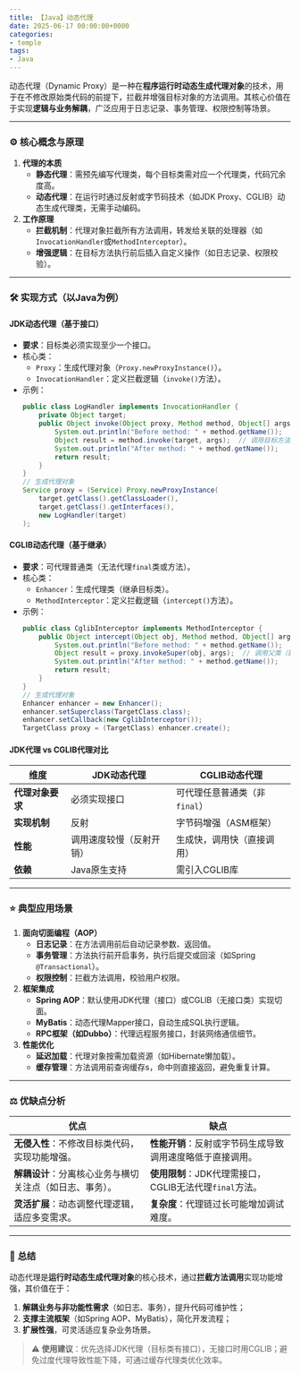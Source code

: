```yaml
---
title: 【Java】动态代理
date: 2025-06-17 00:00:00+0000
categories: 
- temple
tags:
- Java
---
```

动态代理（Dynamic Proxy）是一种在**程序运行时动态生成代理对象**的技术，用于在不修改原始类代码的前提下，拦截并增强目标对象的方法调用。其核心价值在于实现**逻辑与业务解耦**，广泛应用于日志记录、事务管理、权限控制等场景。


------
### ⚙️ **核心概念与原理**

1. **代理的本质**
   - **静态代理**：需预先编写代理类，每个目标类需对应一个代理类，代码冗余度高。
   - **动态代理**：在运行时通过反射或字节码技术（如JDK Proxy、CGLIB）动态生成代理类，无需手动编码。
2. **工作原理**
   - **拦截机制**：代理对象拦截所有方法调用，转发给关联的处理器（如`InvocationHandler`或`MethodInterceptor`）。
   - **增强逻辑**：在目标方法执行前后插入自定义操作（如日志记录、权限校验）。


------
### 🛠️ **实现方式（以Java为例）**

#### **JDK动态代理（基于接口）**

- **要求**：目标类必须实现至少一个接口。
- 核心类：
  - `Proxy`：生成代理对象（`Proxy.newProxyInstance()`）。
  - `InvocationHandler`：定义拦截逻辑（`invoke()`方法）。
- 示例：
  ```java
  public class LogHandler implements InvocationHandler {
      private Object target;
      public Object invoke(Object proxy, Method method, Object[] args) throws Throwable {
          System.out.println("Before method: " + method.getName());
          Object result = method.invoke(target, args);  // 调用目标方法
          System.out.println("After method: " + method.getName());
          return result;
      }
  }
  // 生成代理对象
  Service proxy = (Service) Proxy.newProxyInstance(
      target.getClass().getClassLoader(),
      target.getClass().getInterfaces(),
      new LogHandler(target)
  );
  ```
#### **CGLIB动态代理（基于继承）**

- **要求**：可代理普通类（无法代理`final`类或方法）。
- 核心类：
  - `Enhancer`：生成代理类（继承目标类）。
  - `MethodInterceptor`：定义拦截逻辑（`intercept()`方法）。
- 示例：
  ```java
  public class CglibInterceptor implements MethodInterceptor {
      public Object intercept(Object obj, Method method, Object[] args, MethodProxy proxy) throws Throwable {
          System.out.println("Before method: " + method.getName());
          Object result = proxy.invokeSuper(obj, args);  // 调用父类（目标类）方法
          System.out.println("After method: " + method.getName());
          return result;
      }
  }
  // 生成代理对象
  Enhancer enhancer = new Enhancer();
  enhancer.setSuperclass(TargetClass.class);
  enhancer.setCallback(new CglibInterceptor());
  TargetClass proxy = (TargetClass) enhancer.create();
  ```
#### **JDK代理 vs CGLIB代理对比**

| **维度**         | **JDK动态代理**          | **CGLIB动态代理**             |
| ---------------- | ------------------------ | ----------------------------- |
| **代理对象要求** | 必须实现接口             | 可代理任意普通类（非`final`） |
| **实现机制**     | 反射                     | 字节码增强（ASM框架）         |
| **性能**         | 调用速度较慢（反射开销） | 生成快，调用快（直接调用）    |
| **依赖**         | Java原生支持             | 需引入CGLIB库                 |


------
### ⭐ **典型应用场景**

1. **面向切面编程（AOP）**
   - **日志记录**：在方法调用前后自动记录参数、返回值。
   - **事务管理**：方法执行前开启事务，执行后提交或回滚（如Spring `@Transactional`）。
   - **权限控制**：拦截方法调用，校验用户权限。
2. **框架集成**
   - **Spring AOP**：默认使用JDK代理（接口）或CGLIB（无接口类）实现切面。
   - **MyBatis**：动态代理Mapper接口，自动生成SQL执行逻辑。
   - **RPC框架（如Dubbo）**：代理远程服务接口，封装网络通信细节。
3. **性能优化**
   - **延迟加载**：代理对象按需加载资源（如Hibernate懒加载）。
   - **缓存管理**：方法调用前查询缓存s，命中则直接返回，避免重复计算。


------
### ⚖️ **优缺点分析**

| **优点**                                                 | **缺点**                                                   |
| -------------------------------------------------------- | ---------------------------------------------------------- |
| **无侵入性**：不修改目标类代码，实现功能增强。           | **性能开销**：反射或字节码生成导致调用速度略低于直接调用。 |
| **解耦设计**：分离核心业务与横切关注点（如日志、事务）。 | **使用限制**：JDK代理需接口，CGLIB无法代理`final`方法。    |
| **灵活扩展**：动态调整代理逻辑，适应多变需求。           | **复杂度**：代理链过长可能增加调试难度。                   |


------
### 💎 **总结**

动态代理是**运行时动态生成代理对象**的核心技术，通过**拦截方法调用**实现功能增强，其价值在于：
1. **解耦业务与非功能性需求**（如日志、事务），提升代码可维护性；
2. **支撑主流框架**（如Spring AOP、MyBatis），简化开发流程；
3. **扩展性强**，可灵活适应复杂业务场景。
> ⚠️ **使用建议**：优先选择JDK代理（目标类有接口），无接口时用CGLIB；避免过度代理导致性能下降，可通过缓存代理类优化效率。